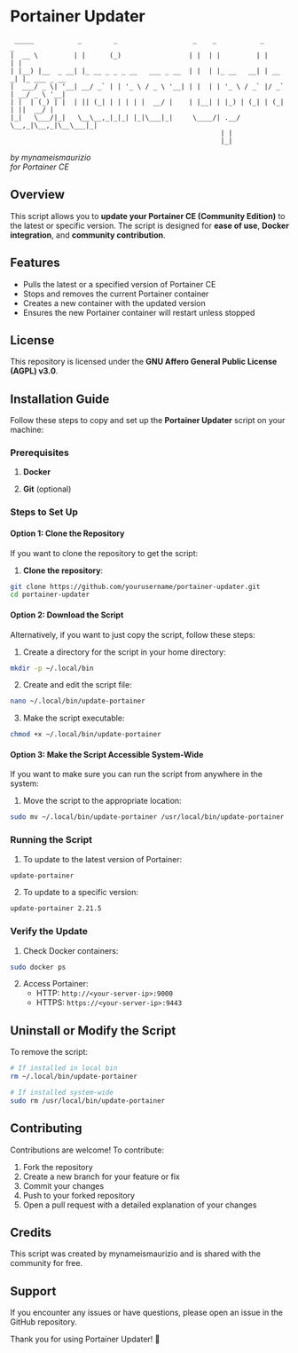 # Portainer Updater

```
 _____           _        _                   _    _           _       _            
|  __ \         | |      (_)                 | |  | |         | |     | |           
| |__) |__  _ __| |_ __ _ _ _ __   ___ _ __  | |  | |_ __   __| | __ _| |_ ___ _ __ 
|  ___/ _ \| '__| __/ _` | | '_ \ / _ \ '__| | |  | | '_ \ / _` |/ _` | __/ _ \ '__|  
| |  | (_) | |  | || (_| | | | | |  __/ |    | |__| | |_) | (_| | (_| | ||  __/ |    
|_|   \___/|_|   \__\__,_|_|_| |_|\___|_|     \____/| .__/ \__,_|\__,_|\__\___|_|     
                                                     | |                             
                                                     |_|                             
```

*by mynameismaurizio*  
*for Portainer CE*

## Overview
This script allows you to **update your Portainer CE (Community Edition)** to the latest or specific version. The script is designed for **ease of use**, **Docker integration**, and **community contribution**.

## Features
- Pulls the latest or a specified version of Portainer CE
- Stops and removes the current Portainer container
- Creates a new container with the updated version
- Ensures the new Portainer container will restart unless stopped

## License
This repository is licensed under the **GNU Affero General Public License (AGPL) v3.0**.

## Installation Guide

Follow these steps to copy and set up the **Portainer Updater** script on your machine:

### Prerequisites
1. **Docker** 
   
2. **Git** (optional)


### Steps to Set Up

#### Option 1: Clone the Repository
If you want to clone the repository to get the script:

1. **Clone the repository**:
```bash
git clone https://github.com/yourusername/portainer-updater.git
cd portainer-updater
```

#### Option 2: Download the Script
Alternatively, if you want to just copy the script, follow these steps:

1. Create a directory for the script in your home directory:
```bash
mkdir -p ~/.local/bin
```

2. Create and edit the script file:
```bash
nano ~/.local/bin/update-portainer
```

3. Make the script executable:
```bash
chmod +x ~/.local/bin/update-portainer
```

#### Option 3: Make the Script Accessible System-Wide
If you want to make sure you can run the script from anywhere in the system:

1. Move the script to the appropriate location:
```bash
sudo mv ~/.local/bin/update-portainer /usr/local/bin/update-portainer
```

### Running the Script

1. To update to the latest version of Portainer:
```bash
update-portainer
```

2. To update to a specific version:
```bash
update-portainer 2.21.5
```

### Verify the Update

1. Check Docker containers:
```bash
sudo docker ps
```

2. Access Portainer:
   - HTTP: `http://<your-server-ip>:9000`
   - HTTPS: `https://<your-server-ip>:9443`

## Uninstall or Modify the Script

To remove the script:
```bash
# If installed in local bin
rm ~/.local/bin/update-portainer

# If installed system-wide
sudo rm /usr/local/bin/update-portainer
```

## Contributing

Contributions are welcome! To contribute:

1. Fork the repository
2. Create a new branch for your feature or fix
3. Commit your changes
4. Push to your forked repository
5. Open a pull request with a detailed explanation of your changes

## Credits

This script was created by mynameismaurizio and is shared with the community for free.

## Support

If you encounter any issues or have questions, please open an issue in the GitHub repository.

Thank you for using Portainer Updater! 🚀
